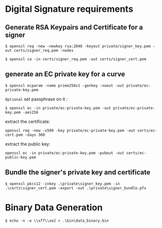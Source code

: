 
# Digital Signature requirements

## Generate RSA Keypairs and Certificate for a signer

```
$ openssl req -new -newkey rsa:2048 -keyout private/signer_key.pem -out certs/signer_req.pem -nodes
```

```
$ openssl ca -in certs/signer_req.pem -out certs/signer_cert.pem
```

## generate an EC private key for a curve

```
$ openssl ecparam -name prime256v1 -genkey -noout -out private/ec-private-key.pem
```

`Optional`
set passphrase on it : 

```
$ openssl ec -in private/ec-private-key.pem -out private/ec-private-key.pem -aes256
```

extract the certificate:

```
openssl req -new -x509 -key private/ec-private-key.pem -out certs/ec-cert.pem -days 360
```

extract the public key:

```
openssl ec -in private/ec-private-key.pem -pubout -out certs/ec-public-key.pem
```

## Bundle the signer's private key and certificate

```
$ openssl pkcs12 -inkey .\private\signer_key.pem -in .\certs\signer_cert.pem -export -out .\private\signer_bundle.pfx
```

# Binary Data Generation

```
$ echo -n -e \\xff\\xe2 > .\bin\data_binary.bin
```